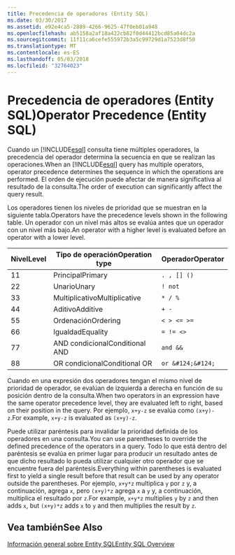 ```yaml
---
title: Precedencia de operadores (Entity SQL)
ms.date: 03/30/2017
ms.assetid: e92e4ca5-2889-4266-9625-47f0eb01a948
ms.openlocfilehash: ab5158a2af18a422cb82f0d44412bcd85a04dc2a
ms.sourcegitcommit: 11f11ca6cefe555972b3a5c99729d1a7523d8f50
ms.translationtype: MT
ms.contentlocale: es-ES
ms.lasthandoff: 05/03/2018
ms.locfileid: "32764023"
---
```

# <a name="operator-precedence-entity-sql"></a><span data-ttu-id="fcbdd-102">Precedencia de operadores (Entity SQL)</span><span class="sxs-lookup"><span data-stu-id="fcbdd-102">Operator Precedence (Entity SQL)</span></span>
<span data-ttu-id="fcbdd-103">Cuando un [!INCLUDE[esql](../../../../../../includes/esql-md.md)] consulta tiene múltiples operadores, la precedencia del operador determina la secuencia en que se realizan las operaciones.</span><span class="sxs-lookup"><span data-stu-id="fcbdd-103">When an [!INCLUDE[esql](../../../../../../includes/esql-md.md)] query has multiple operators, operator precedence determines the sequence in which the operations are performed.</span></span> <span data-ttu-id="fcbdd-104">El orden de ejecución puede afectar de manera significativa al resultado de la consulta.</span><span class="sxs-lookup"><span data-stu-id="fcbdd-104">The order of execution can significantly affect the query result.</span></span>  
  
 <span data-ttu-id="fcbdd-105">Los operadores tienen los niveles de prioridad que se muestran en la siguiente tabla.</span><span class="sxs-lookup"><span data-stu-id="fcbdd-105">Operators have the precedence levels shown in the following table.</span></span> <span data-ttu-id="fcbdd-106">Un operador con un nivel más altos se evalúa antes que un operador con un nivel más bajo.</span><span class="sxs-lookup"><span data-stu-id="fcbdd-106">An operator with a higher level is evaluated before an operator with a lower level.</span></span>  
  
|<span data-ttu-id="fcbdd-107">Nivel</span><span class="sxs-lookup"><span data-stu-id="fcbdd-107">Level</span></span>|<span data-ttu-id="fcbdd-108">Tipo de operación</span><span class="sxs-lookup"><span data-stu-id="fcbdd-108">Operation type</span></span>|<span data-ttu-id="fcbdd-109">Operador</span><span class="sxs-lookup"><span data-stu-id="fcbdd-109">Operator</span></span>|  
|-----------|--------------------|--------------|  
|<span data-ttu-id="fcbdd-110">1</span><span class="sxs-lookup"><span data-stu-id="fcbdd-110">1</span></span>|<span data-ttu-id="fcbdd-111">Principal</span><span class="sxs-lookup"><span data-stu-id="fcbdd-111">Primary</span></span>|`. , [] ()`|  
|<span data-ttu-id="fcbdd-112">2</span><span class="sxs-lookup"><span data-stu-id="fcbdd-112">2</span></span>|<span data-ttu-id="fcbdd-113">Unario</span><span class="sxs-lookup"><span data-stu-id="fcbdd-113">Unary</span></span>|`! not`|  
|<span data-ttu-id="fcbdd-114">3</span><span class="sxs-lookup"><span data-stu-id="fcbdd-114">3</span></span>|<span data-ttu-id="fcbdd-115">Multiplicativo</span><span class="sxs-lookup"><span data-stu-id="fcbdd-115">Multiplicative</span></span>|`* / %`|  
|<span data-ttu-id="fcbdd-116">4</span><span class="sxs-lookup"><span data-stu-id="fcbdd-116">4</span></span>|<span data-ttu-id="fcbdd-117">Aditivo</span><span class="sxs-lookup"><span data-stu-id="fcbdd-117">Additive</span></span>|`+ -`|  
|<span data-ttu-id="fcbdd-118">5</span><span class="sxs-lookup"><span data-stu-id="fcbdd-118">5</span></span>|<span data-ttu-id="fcbdd-119">Ordenación</span><span class="sxs-lookup"><span data-stu-id="fcbdd-119">Ordering</span></span>|`< > <= >=`|  
|<span data-ttu-id="fcbdd-120">6</span><span class="sxs-lookup"><span data-stu-id="fcbdd-120">6</span></span>|<span data-ttu-id="fcbdd-121">Igualdad</span><span class="sxs-lookup"><span data-stu-id="fcbdd-121">Equality</span></span>|`= != <>`|  
|<span data-ttu-id="fcbdd-122">7</span><span class="sxs-lookup"><span data-stu-id="fcbdd-122">7</span></span>|<span data-ttu-id="fcbdd-123">AND condicional</span><span class="sxs-lookup"><span data-stu-id="fcbdd-123">Conditional AND</span></span>|`and &&`|  
|<span data-ttu-id="fcbdd-124">8</span><span class="sxs-lookup"><span data-stu-id="fcbdd-124">8</span></span>|<span data-ttu-id="fcbdd-125">OR condicional</span><span class="sxs-lookup"><span data-stu-id="fcbdd-125">Conditional OR</span></span>|`or &#124;&#124;`|  
  
 <span data-ttu-id="fcbdd-126">Cuando en una expresión dos operadores tengan el mismo nivel de prioridad de operador, se evalúan de izquierda a derecha en función de su posición dentro de la consulta.</span><span class="sxs-lookup"><span data-stu-id="fcbdd-126">When two operators in an expression have the same operator precedence level, they are evaluated left to right, based on their position in the query.</span></span> <span data-ttu-id="fcbdd-127">Por ejemplo, `x+y-z` se evalúa como `(x+y)-z`.</span><span class="sxs-lookup"><span data-stu-id="fcbdd-127">For example, `x+y-z` is evaluated as `(x+y)-z`.</span></span>  
  
 <span data-ttu-id="fcbdd-128">Puede utilizar paréntesis para invalidar la prioridad definida de los operadores en una consulta.</span><span class="sxs-lookup"><span data-stu-id="fcbdd-128">You can use parentheses to override the defined precedence of the operators in a query.</span></span> <span data-ttu-id="fcbdd-129">Todo lo que está dentro del paréntesis se evalúa en primer lugar para producir un resultado antes de que dicho resultado lo pueda utilizar cualquier otro operador que se encuentre fuera del paréntesis.</span><span class="sxs-lookup"><span data-stu-id="fcbdd-129">Everything within parentheses is evaluated first to yield a single result before that result can be used by any operator outside the parentheses.</span></span> <span data-ttu-id="fcbdd-130">Por ejemplo, `x+y*z` multiplica `y` por `z` y, a continuación, agrega `x`, pero `(x+y)*z` agrega `x` a `y` y, a continuación, multiplica el resultado por `z`.</span><span class="sxs-lookup"><span data-stu-id="fcbdd-130">For example, `x+y*z` multiplies `y` by `z` and then adds `x`, but `(x+y)*z` adds `x` to `y` and then multiplies the result by `z`.</span></span>  
  
## <a name="see-also"></a><span data-ttu-id="fcbdd-131">Vea también</span><span class="sxs-lookup"><span data-stu-id="fcbdd-131">See Also</span></span>  
 [<span data-ttu-id="fcbdd-132">Información general sobre Entity SQL</span><span class="sxs-lookup"><span data-stu-id="fcbdd-132">Entity SQL Overview</span></span>](../../../../../../docs/framework/data/adonet/ef/language-reference/entity-sql-overview.md)
